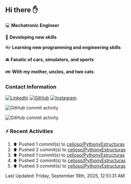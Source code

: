 ## Hi there ✋

:computer: **Mechatronic Engineer**

:pencil: **Developing new skills**

:eyeglasses: **Learning new programming and engineering skills**

:oncoming_automobile: **Fanatic of cars, simulators, and sports**

:family: **With my mother, uncles, and two cats**

### Contact Information

[![LinkedIn](https://img.shields.io/badge/LinkedIn-Profile-blue?logo=linkedin)](https://www.linkedin.com/in/mario-alexander-vargas-celis/)      [![GitHub](https://img.shields.io/badge/GitHub-Profile-black?logo=github)](https://github.com/celioso)      [![Instagram](https://img.shields.io/badge/Instagram-Profile-E4405F?logo=instagram&logoColor=white)](https://www.instagram.com/celismarioalexander/)

![GitHub commit activity](https://img.shields.io/github/commit-activity/w/celioso/Cursos-de-Platzi)

![GitHub commit activity](https://img.shields.io/github/commit-activity/m/celioso/Cursos-de-Platzi)

### :zap: Recent Activities
<!--RECENT_ACTIVITY:start-->
1. ⬆️ Pushed 1 commit(s) to [celioso/PythonyEstructuras](https://github.com/celioso/PythonyEstructuras)<br>
2. ⬆️ Pushed 2 commit(s) to [celioso/PythonyEstructuras](https://github.com/celioso/PythonyEstructuras)<br>
3. ⬆️ Pushed 1 commit(s) to [celioso/PythonyEstructuras](https://github.com/celioso/PythonyEstructuras)<br>
4. ⬆️ Pushed 2 commit(s) to [celioso/PythonyEstructuras](https://github.com/celioso/PythonyEstructuras)<br>
5. ⬆️ Pushed 3 commit(s) to [celioso/PythonyEstructuras](https://github.com/celioso/PythonyEstructuras)<br>
<!--RECENT_ACTIVITY:end-->

<!--RECENT_ACTIVITY:last_update-->
Last Updated: Friday, September 19th, 2025, 12:51:31 AM
<!--RECENT_ACTIVITY:last_update_end-->